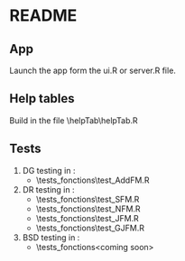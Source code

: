 # README

## App 
  Launch the app form the ui.R or server.R file.

## Help tables 
  Build in the file \helpTab\helpTab.R

## Tests
  1. DG testing in :
      - \tests_fonctions\test_AddFM.R
  2. DR testing in :
      - \tests_fonctions\test_SFM.R
      - \tests_fonctions\test_NFM.R
      - \tests_fonctions\test_JFM.R
      - \tests_fonctions\test_GJFM.R
  3. BSD testing in :
      - \tests_fonctions\<coming soon>
